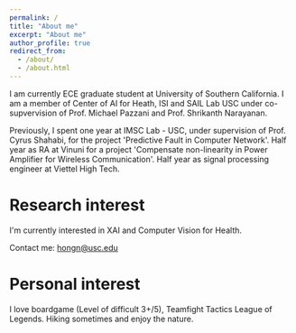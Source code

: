 ```yaml
---
permalink: /
title: "About me"
excerpt: "About me"
author_profile: true
redirect_from: 
  - /about/
  - /about.html
---
```


I am currently ECE graduate student at University of Southern California. I am a member of Center of AI for Heath, ISI and SAIL Lab USC under co-supvervision of Prof. Michael Pazzani and Prof. Shrikanth Narayanan.

Previously, I spent one year at IMSC Lab - USC, under supervision of Prof. Cyrus Shahabi, for the project 'Predictive Fault in Computer Network'. Half year as RA at Vinuni for a project 'Compensate non-linearity in Power Amplifier for Wireless Communication'. Half year as signal processing engineer at Viettel High Tech. 

Research interest
======
I'm currently interested in XAI and Computer Vision for Health.

Contact me: hongn@usc.edu

Personal interest
======
I love boardgame (Level of difficult 3+/5), Teamfight Tactics League of Legends. Hiking sometimes and enjoy the nature.

